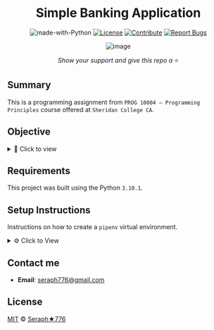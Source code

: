 <div align="center">

# Simple Banking Application



![made-with-Python](https://img.shields.io/badge/Python-blue?&logo=python&logoColor=yellow&label=Built%20with&style=flat&labelColor=black)
[![License](https://img.shields.io/github/license/seraph776/programming-principles-project?logo=github&color=green&labelColor=black)](https://github.com/seraph776/programming-principles-project/blob/main/contributing.md) [![Contribute](https://img.shields.io/badge/Contribute-black?&logo=github&logoColor=black&label=&flat&labelColor=yellow)](https://github.com/seraph776/programming-principles-project/blob/main/contributing.md) [![Report Bugs](https://img.shields.io/badge/Report%20Bugz-black?&logo=github&logoColor=black&label=&flat&labelColor=red)](https://github.com/seraph776/programming-principles-project/issues/new/choose)

![image](https://user-images.githubusercontent.com/72005563/203419565-e452350b-4471-41e9-ba54-e22a5d3b3231.png)

_Show your support and give this repo a_ ⭐

</div>  
  
## Summary

This is a programming assignment from `PROG 10004 – Programming Principles` course offered at `Sheridan College CA`.  


## Objective


<details>
<summary> 🎯 Click to view  </summary>


Using the Object-Oriented UML model provided, create an Object-Oriented program that creates a
simple banking application which allows the user to open an account, select an account to withdraw and
deposit money, check balance. The structure of the program:

![image](https://user-images.githubusercontent.com/72005563/203414340-c85e9f54-df78-4bcc-bfeb-a41c128f6170.png)




## Part I User Interaction

- ### Class Application
Define a method showMainMenu that loops to display the following options until the user
chooses to exit the application:

1. Open Account: allows the user to open a new account *To be implemented for Bonus
2. Select Account: this allows the user to enter the account number of the account they
want to work with. Upon searching the account successfully, the application will call the
method showAccountMenu to display the Account Menu as described next.
3. Exit: allows the user to exit the applicatio

Define a method showAccountMenu that loops to display the following options until the
user chooses to exit the Account Menu:

1. Check Balance: Display the balance of the selected account
2. Deposit: Prompt the user for an amount to deposit and perform the deposit using
the methods in account class.
3. Withdraw: Prompt the user for an amount to withdraw and perform the withdrawal
using the methods in the account class.
4. Exit Account: go back to Banking Main Menu
o Define and call the method run() to show the main menu to the end user

## Part II Business Logic

- ### Class Account
Represents a bank account. It is the base class for classes SavingsAccount and
ChequingAccount. Define the class as per the details provided in the class diagram

- ### SavingsAccount Subclass

Extends the class Account to represent the savings accounts. This
account requires the account holder(s) to maintain a minimum balance in the account. Override the
method withdraw of the base class to reject the transactions that would bring the current balance of
the account below the minimum balance. 

- ### ChequingAccount Subclass
Extends the class Account to represent the chequing accounts. This
account allows overdrafts, i.e., the account holder(s) can withdraw an amount that is more than
their current balance. Generally, there is a fee associated with overdrafts, but this application will
not keep a track of the fee for the sake of simplicity.
Override the method withdraw of the base class to reject transactions that cannot be completed
even after using the overdraft limit. This means if an account has an overdraft limit of 5000 CAD,
the account holder is allowed to withdraw up to 5000 CAD more than the money they have in the
account.


- ### Bank Class
Implements the business logic required for the banking. Keeps track of all the
accounts. Allows the user to open a new account or to search for an existing account. The class shall
define a List of Account objects. The list is to be populated with instances of SavingsAccount /
ChequingAccount
1.  Define a constructor that populates the account list with hardcoded of three
ChequingAccount instances and three SavingsAccount instances.
2. Define and implement the searchAccount() method that accepts an account number as
parameter. The method should find and return the account with matching account number
from the list of accounts. This method is to be used by Application to retrieve an account
using the account number entered by the user and perform transactions on the account.
3. Define a method openAccount

## Part III (10%) Error Handling. 

Using standard error checking (if-else) as well as exception handling (try-
except) to ensure the user input is valid both in terms of range and type of data entered. The application
should not crash at any point due to data input / processing. If recovery from the error(s) is not possible,
inform the user about the error and terminate the application. Examples:
- Negative values for withdrawal/deposit amounts should not be allowed.
- If conversion of the user input to a number of fails, the code should handle the exception.

**The program also included logging.**


</details>

## Requirements

This project was built using the Python `3.10.1`.

## Setup Instructions

Instructions on how to create a `pipenv` virtual environment.


<details>
<summary>⚙️  Click to View </summary>

1. Download [zip file](https://github.com/seraph776/programming-principles-project/archive/refs/heads/main.zip) 
2. Extract zip files
3. Change directory into projectFolder:

```
$ cd projectFolder
```

4. Install from Pipfile:

```
$ pipenv install  
```

5. Run the application from within virtual environment:

```
$ pipenv run python app/main.py
```

</details>



## Contact me
- **Email**: [seraph776@gmail.com](mailto:seraph776@gmail.com)


## License

[MIT](https://github.com/seraph776/programming-principles-project/blob/main/LICENSE) © [Seraph★776](https://github.com/seraph776) 
